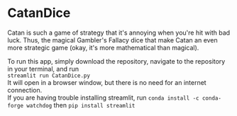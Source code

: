# CatanDice
Catan is such a game of strategy that it's annoying when you're hit with bad luck. Thus, the magical Gambler's Fallacy dice that make Catan an even more strategic game (okay, it's more mathematical than magical). 

To run this app, simply download the repository, navigate to the repository in your terminal, and run  
```streamlit run CatanDice.py```  
It will open in a browser window, but there is no need for an internet connection.  
If you are having trouble installing streamlit, run ```conda install -c conda-forge watchdog``` then ```pip install streamlit```
